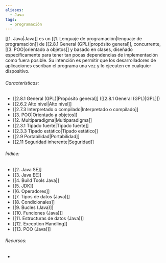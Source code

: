 ```yaml
---
aliases:
  - Java
tags:
  - programación
---
```

[[1. Java|Java]] es un [[1. Lenguaje de programación|lenguaje de programación]] de [[2.8.1 General (GPL)|propósito general]], concurrente, [[3. POO|orientado a objetos]] y basado en clases, diseñado específicamente para tener tan pocas dependencias de implementación como fuera posible. Su intención es permitir que los desarrolladores de aplicaciones escriban el programa una vez y lo ejecuten en cualquier dispositivo.

###### Características:

- [[2.8.1 General (GPL)|Propósito general]] ([[2.8.1 General (GPL)|GPL]])
- [[2.6.2 Alto nivel|Alto nivel]]
- [[2.7.3 Interpretado o compilado|Interpretado o compilado]]
- [[3. POO|Orientado a objetos]]
- [[2. Multiparadigma|Multiparadigma]]
- [[2.3.1 Tipado fuerte|Tipado fuerte]]
- [[2.3.3 Tipado estático|Tipado estático]]
- [[2.9 Portabilidad|Portabilidad]]
- [[2.11 Seguridad inherente|Seguridad]]

###### Índice: 

- [[2. Java SE]]
- [[3. Java EE]]
- [[4. Build Tools Java]]
- [[5. JDK]]
- [[6. Operadores]]
- [[7. Tipos de datos (Java)]]
- [[8. Condicionales]]
- [[9. Bucles (Java)]]
- [[10. Funciones (Java)]]
- [[11. Estructuras de datos (Java)]]
- [[12. Exception Handling]]
- [[13. POO (Java)]]

###### Recursos: 

- 